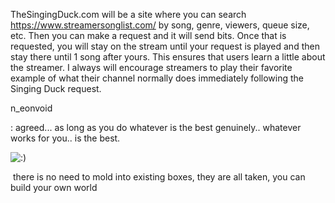 TheSingingDuck.com will be a site where you can search https://www.streamersonglist.com/ by song, genre, viewers, queue size, etc. Then you can make a request and it will send bits. Once that is requested, you will stay on the stream until your request is played and then stay there until 1 song after yours. This ensures that users learn a little about the streamer. I always will encourage streamers to play their favorite example of what their channel normally does immediately following the Singing Duck request.

n_eonvoid

: agreed... as long as you do whatever is the best genuinely.. whatever works for you.. is the best. 

![:)](https://static-cdn.jtvnw.net/emoticons/v2/555555628/default/dark/1.0)

 there is no need to mold into existing boxes, they are all taken, you can build your own world